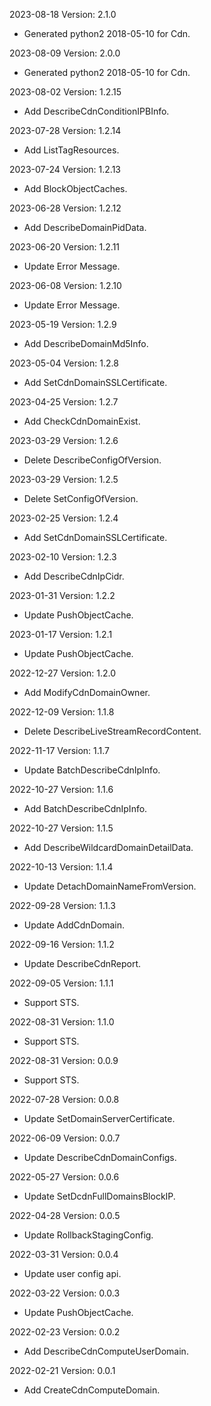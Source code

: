 2023-08-18 Version: 2.1.0
- Generated python2 2018-05-10 for Cdn.

2023-08-09 Version: 2.0.0
- Generated python2 2018-05-10 for Cdn.

2023-08-02 Version: 1.2.15
- Add DescribeCdnConditionIPBInfo.

2023-07-28 Version: 1.2.14
- Add ListTagResources.

2023-07-24 Version: 1.2.13
- Add BlockObjectCaches.

2023-06-28 Version: 1.2.12
- Add DescribeDomainPidData.

2023-06-20 Version: 1.2.11
- Update Error Message.

2023-06-08 Version: 1.2.10
- Update Error Message.

2023-05-19 Version: 1.2.9
- Add DescribeDomainMd5Info.

2023-05-04 Version: 1.2.8
- Add SetCdnDomainSSLCertificate.

2023-04-25 Version: 1.2.7
- Add CheckCdnDomainExist.

2023-03-29 Version: 1.2.6
- Delete DescribeConfigOfVersion.

2023-03-29 Version: 1.2.5
- Delete SetConfigOfVersion.

2023-02-25 Version: 1.2.4
- Add SetCdnDomainSSLCertificate.

2023-02-10 Version: 1.2.3
- Add DescribeCdnIpCidr.

2023-01-31 Version: 1.2.2
- Update PushObjectCache.

2023-01-17 Version: 1.2.1
- Update PushObjectCache.

2022-12-27 Version: 1.2.0
- Add ModifyCdnDomainOwner.

2022-12-09 Version: 1.1.8
- Delete DescribeLiveStreamRecordContent.

2022-11-17 Version: 1.1.7
- Update BatchDescribeCdnIpInfo.

2022-10-27 Version: 1.1.6
- Add BatchDescribeCdnIpInfo.

2022-10-27 Version: 1.1.5
- Add DescribeWildcardDomainDetailData.

2022-10-13 Version: 1.1.4
- Update DetachDomainNameFromVersion.

2022-09-28 Version: 1.1.3
- Update AddCdnDomain.

2022-09-16 Version: 1.1.2
- Update DescribeCdnReport.

2022-09-05 Version: 1.1.1
- Support STS.

2022-08-31 Version: 1.1.0
- Support STS.

2022-08-31 Version: 0.0.9
- Support STS.

2022-07-28 Version: 0.0.8
 - Update SetDomainServerCertificate.

2022-06-09 Version: 0.0.7
 - Update DescribeCdnDomainConfigs.

2022-05-27 Version: 0.0.6
 - Update SetDcdnFullDomainsBlockIP.

2022-04-28 Version: 0.0.5
- Update RollbackStagingConfig.

2022-03-31 Version: 0.0.4
- Update user config api.

2022-03-22 Version: 0.0.3
- Update PushObjectCache.

2022-02-23 Version: 0.0.2
- Add DescribeCdnComputeUserDomain.

2022-02-21 Version: 0.0.1
- Add CreateCdnComputeDomain.

